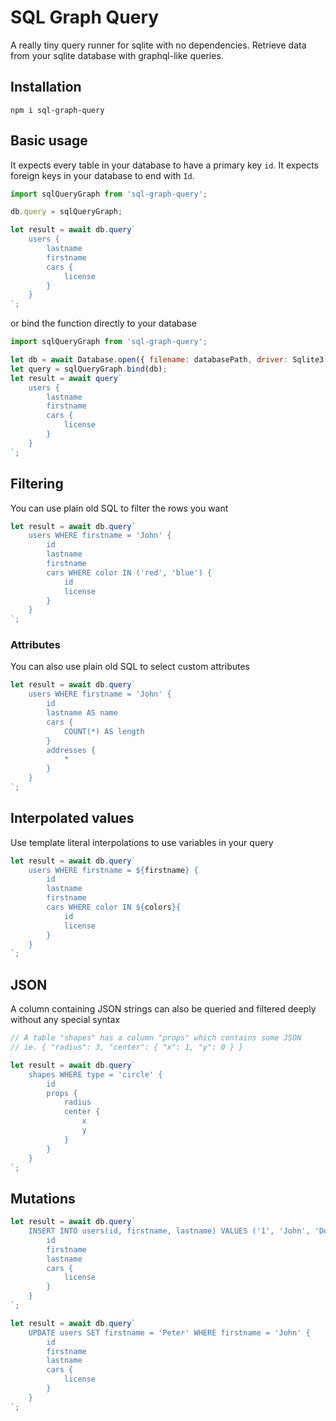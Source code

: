 # SQL Graph Query

A really tiny query runner for sqlite with no dependencies.
Retrieve data from your sqlite database with graphql-like queries.

## Installation

```
npm i sql-graph-query
```

## Basic usage

It expects every table in your database to have a primary key `id`.
It expects foreign keys in your database to end with `Id`.

```javascript
import sqlQueryGraph from 'sql-graph-query';

db.query = sqlQueryGraph;

let result = await db.query`
	users {
		lastname
		firstname
		cars {
			license
		}
	}
`;
```

or bind the function directly to your database

```javascript
import sqlQueryGraph from 'sql-graph-query';

let db = await Database.open({ filename: databasePath, driver: Sqlite3.Database });
let query = sqlQueryGraph.bind(db);
let result = await query`
	users {
		lastname
		firstname
		cars {
			license
		}
	}
`;
```

## Filtering

You can use plain old SQL to filter the rows you want

```javascript
let result = await db.query`
	users WHERE firstname = 'John' {
		id
		lastname
		firstname
		cars WHERE color IN ('red', 'blue') {
			id
			license
		}
	}
`;
```

### Attributes

You can also use plain old SQL to select custom attributes

```javascript
let result = await db.query`
	users WHERE firstname = 'John' {
		id
		lastname AS name
		cars {
			COUNT(*) AS length
		}
		addresses {
			*
		}
	}
`;
```

## Interpolated values

Use template literal interpolations to use variables in your query

```javascript
let result = await db.query`
	users WHERE firstname = ${firstname} {
		id
		lastname
		firstname
		cars WHERE color IN ${colors}{
			id
			license
		}
	}
`;
```

## JSON

A column containing JSON strings can also be queried and filtered deeply without any special syntax

```javascript
// A table "shapes" has a column "props" which contains some JSON
// ie. { "radius": 3, "center": { "x": 1, "y": 0 } }

let result = await db.query`
	shapes WHERE type = 'circle' {
		id
		props {
			radius
			center {
				x
				y
			}
		}
	}
`;
```

## Mutations

```javascript
let result = await db.query`
	INSERT INTO users(id, firstname, lastname) VALUES ('1', 'John', 'Doe') {
		id
		firstname
		lastname
		cars {
			license
		}
	}
`;
```

```javascript
let result = await db.query`
	UPDATE users SET firstname = 'Peter' WHERE firstname = 'John' {
		id
		firstname
		lastname
		cars {
			license
		}
	}
`;
```
